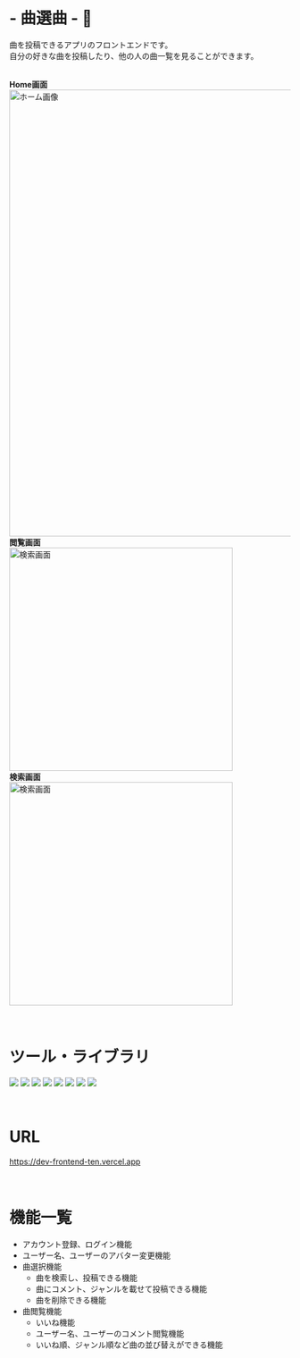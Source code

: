 
#  - 曲選曲 - :musical_note:

曲を投稿できるアプリのフロントエンドです。<br >
 自分の好きな曲を投稿したり、他の人の曲一覧を見ることができます。 
 <br>
 <br>
 
**Home画面**
 <br>
 <img width="800" alt="ホーム画像" src="https://github.com/ari5008/dev_frontend/assets/127650560/c2097c42-0030-41b6-8d4c-d2b672d1e128"> 
 <br>
 **閲覧画面**
 <br>
 <img width="400" alt="検索画面" src="https://github.com/ari5008/dev_frontend/assets/127650560/a8c48fed-cc41-4d1b-ba26-1c1c821b0493">
 <br>
 **検索画面**
 <br>
 <img width="400" alt="検索画面" src="https://github.com/ari5008/dev_frontend/assets/127650560/698f25aa-b84c-4fc7-8eaa-8118554b6c28">

<br>

# ツール・ライブラリ
<img src="https://img.shields.io/badge/-HTML5-333.svg?logo=html5&style=flat"> <img src="https://img.shields.io/badge/-CSS3-1572B6.svg?logo=css3&style=flat">
<img src="https://img.shields.io/badge/Javascript-276DC3.svg?logo=javascript&style=flat" >
<img src="https://img.shields.io/badge/-React-555.svg?logo=react&style=flat">
<img src="https://img.shields.io/badge/-chakra-09D3AC.svg?logo=chakraui&style=flat"> 
<img src="https://img.shields.io/badge/-reactquery-8CA1AF.svg?logo=reactquery&style=flat">
<img src="https://img.shields.io/badge/-reactrouter-white.svg?logo=reactrouter&style=flat">
<img src="https://img.shields.io/badge/-fontawesome-F06A6A.svg?logo=fontawesome&style=flat">

<br>

# URL
https://dev-frontend-ten.vercel.app <br />

<br>


# 機能一覧
  - アカウント登録、ログイン機能
  - ユーザー名、ユーザーのアバター変更機能
  - 曲選択機能
    - 曲を検索し、投稿できる機能
    - 曲にコメント、ジャンルを載せて投稿できる機能
    - 曲を削除できる機能
  - 曲閲覧機能
    - いいね機能
    - ユーザー名、ユーザーのコメント閲覧機能
    - いいね順、ジャンル順など曲の並び替えができる機能


              


